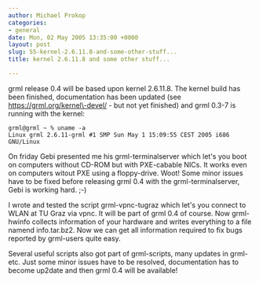 ```yaml
---
author: Michael Prokop
categories:
- general
date: Mon, 02 May 2005 13:35:00 +0000
layout: post
slug: 55-kernel-2.6.11.8-and-some-other-stuff...
title: kernel 2.6.11.8 and some other stuff...

---
```

grml release 0\.4 will be based upon kernel 2\.6\.11\.8\. The kernel build has been finished, documentation has been updated (see https://grml.org/kernel\-devel/ \- but not yet finished) and grml 0\.3\-7 is running with the kernel:

```
grml@grml ~ % uname -a  
Linux grml 2.6.11-grml #1 SMP Sun May 1 15:09:55 CEST 2005 i686 GNU/Linux
```

On friday Gebi presented me his grml\-terminalserver which let's you boot on computers without CD\-ROM but with PXE\-cabable NICs. It works even on computers witout PXE using a floppy\-drive. Woot! Some minor issues have to be fixed before releasing grml 0\.4 with the grml\-terminalserver, Gebi is working hard. ;\-)

I wrote and tested the script grml\-vpnc\-tugraz which let's you connect to WLAN at TU Graz via vpnc. It will be part of grml 0\.4 of course.
Now grml\-hwinfo collects information of your hardware and writes everything to a file namend info.tar.bz2\. Now we can get all information required to fix bugs reported by grml\-users quite easy.

Several useful scripts also got part of grml\-scripts, many updates in grml\-etc. Just some minor issues have to be resolved, documentation has to become up2date and then grml 0\.4 will be available!
